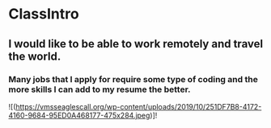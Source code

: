 # ClassIntro
## I would like to be able to work remotely and travel the world.
### Many jobs that I apply for require some type of coding and the more skills I can add to my resume the better.
![(https://vmsseaglescall.org/wp-content/uploads/2019/10/251DF7B8-4172-4160-9684-95ED0A468177-475x284.jpeg)]!

